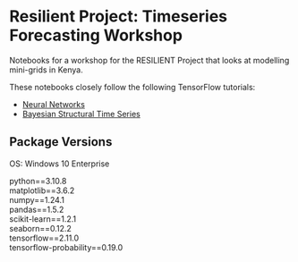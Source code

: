 # Resilient Project: Timeseries Forecasting Workshop
Notebooks for a workshop for the RESILIENT Project that looks at modelling mini-grids in Kenya.

These notebooks closely follow the following TensorFlow tutorials:

- [Neural Networks](https://github.com/tensorflow/docs/blob/e891a2474f6c40e9732478deaf355644d55baf7f/site/en/tutorials/structured_data/time_series.ipynb)
- [Bayesian Structural Time Series](https://github.com/tensorflow/probability/blob/6291ecc523bb47c72218e4559e257f82fcdc7152/tensorflow_probability/examples/jupyter_notebooks/Structural_Time_Series_Modeling_Case_Studies_Atmospheric_CO2_and_Electricity_Demand.ipynb) 


## Package Versions
OS: Windows 10 Enterprise

python==3.10.8  
matplotlib==3.6.2  
numpy==1.24.1  
pandas==1.5.2  
scikit-learn==1.2.1  
seaborn==0.12.2  
tensorflow==2.11.0  
tensorflow-probability==0.19.0  
